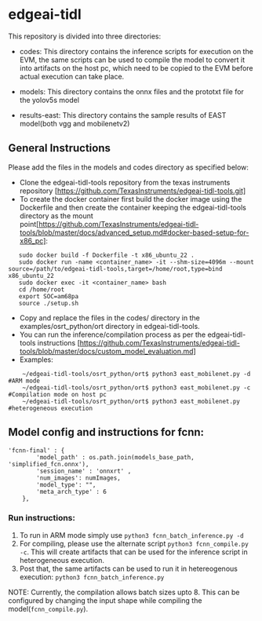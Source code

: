 # edgeai-tidl
This repository is divided into three directories:

- codes: This directory contains the inference scripts for execution on the EVM, the same scripts can be used to compile the model to convert it into artifacts on the host pc, which need to be copied to the EVM before actual execution can take place.

- models: This directory contains the onnx files and the prototxt file for the yolov5s model

- results-east: This directory contains the sample results of EAST model(both vgg and mobilenetv2)

## General Instructions

Please add the files in the models and codes directory as specified below:
- Clone the edgeai-tidl-tools repository from the texas instruments repository [https://github.com/TexasInstruments/edgeai-tidl-tools.git]
- To create the docker container first build the docker image using the Dockerfile and then create the container keeping the edgeai-tidl-tools directory as the mount point[https://github.com/TexasInstruments/edgeai-tidl-tools/blob/master/docs/advanced_setup.md#docker-based-setup-for-x86_pc]:
```
   sudo docker build -f Dockerfile -t x86_ubuntu_22 .
   sudo docker run -name <container_name> -it --shm-size=4096m --mount source=/path/to/edgeai-tidl-tools,target=/home/root,type=bind x86_ubuntu_22
   sudo docker exec -it <container_name> bash
   cd /home/root
   export SOC=am68pa
   source ./setup.sh

```

- Copy and replace the files in the codes/ directory in the examples/osrt_python/ort directory in edgeai-tidl-tools.
- You can run the inference/compilation process as per the edgeai-tidl-tools instructions [https://github.com/TexasInstruments/edgeai-tidl-tools/blob/master/docs/custom_model_evaluation.md]
- Examples:

```
    ~/edgeai-tidl-tools/osrt_python/ort$ python3 east_mobilenet.py -d #ARM mode
    ~/edgeai-tidl-tools/osrt_python/ort$ python3 east_mobilenet.py -c #Compilation mode on host pc
    ~/edgeai-tidl-tools/osrt_python/ort$ python3 east_mobilenet.py #heterogeneous execution
```

## Model config and instructions for fcnn:
```
'fcnn-final' : {
        'model_path' : os.path.join(models_base_path, 'simplified_fcn.onnx'),
        'session_name' : 'onnxrt' ,
        'num_images': numImages,
        'model_type': "",
        'meta_arch_type' : 6
    },
```

### Run instructions:
1. To run in ARM mode simply use `python3 fcnn_batch_inference.py -d`
2. For compiling, please use the alternate script `python3 fcnn_compile.py -c`. This will create artifacts that can be used for the inference script in heterogeneous execution.
3. Post that, the same artifacts can be used to run it in hetereogenous execution: `python3 fcnn_batch_inference.py` 

NOTE: Currently, the compilation allows batch sizes upto 8. This can be configured by changing the input shape while compiling the model(`fcnn_compile.py`).